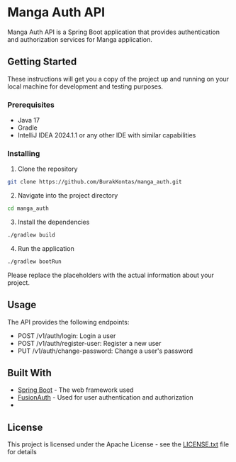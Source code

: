 # Manga Auth API

Manga Auth API is a Spring Boot application that provides authentication and authorization services for Manga application.

## Getting Started

These instructions will get you a copy of the project up and running on your local machine for development and testing purposes.

### Prerequisites

- Java 17
- Gradle
- IntelliJ IDEA 2024.1.1 or any other IDE with similar capabilities

### Installing

1. Clone the repository
```bash
git clone https://github.com/BurakKontas/manga_auth.git
```
2. Navigate into the project directory
```bash
cd manga_auth
```
3. Install the dependencies
```bash
./gradlew build
```
4. Run the application
```bash
./gradlew bootRun
```

Please replace the placeholders with the actual information about your project.
## Usage

The API provides the following endpoints:

- POST /v1/auth/login: Login a user
- POST /v1/auth/register-user: Register a new user
- PUT /v1/auth/change-password: Change a user's password

## Built With

- [Spring Boot](https://spring.io/projects/spring-boot) - The web framework used
- [FusionAuth](https://fusionauth.io/) - Used for user authentication and authorization
- 
## License

This project is licensed under the Apache License - see the [LICENSE.txt](https://github.com/BurakKontas/manga-auth/blob/main/LICENSE.txt) file for details
